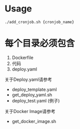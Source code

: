 # Usage

```
./add_cronjob.sh {cronjob_name}
```

# 每个目录必须包含
1. Dockerfile
2. 代码
3. deploy.yaml

关于Deploy.yaml请参考
- deploy_template.yaml
- get_deploy_yaml.sh
- deploy_test.yaml (例子)

关于Docker Image请参考
- get_docker_image.sh
